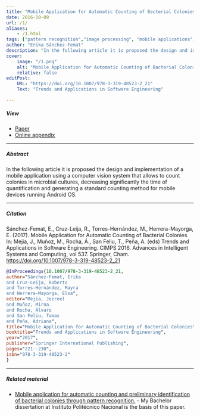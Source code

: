 ```yaml
---
title: "Mobile Application for Automatic Counting of Bacterial Colonies" 
date: 2016-10-09
url: /1/
aliases: 
    - /1.html
tags: ["pattern recognition","image processing", "mobile applications","microbiology"]
author: "Erika Sánchez-Femat"
description: "In the following article it is proposed the design and implementation of a mobile application using a computer vision system that allows to count colonies in microbial cultures, decreasing significantly the time of quantification and generating a standard counting method for mobile devices running Android OS." 
cover:
    image: "/1.png"
    alt: "Mobile Application for Automatic Counting of Bacterial Colonies"
    relative: false
editPost:
    URL: "https://doi.org/10.1007/978-3-319-48523-2_21"
    Text: "Trends and Applications in Software Engineering"

---
```


##### View

+ [Paper](/1.pdf)
+ [Online appendix](https://link.springer.com/chapter/10.1007/978-3-319-48523-2_21)

---

##### Abstract

In the following article it is proposed the design and implementation of a mobile application using a computer vision system that allows to count colonies in microbial cultures, decreasing significantly the time of quantification and generating a standard counting method for mobile devices running Android OS.

---

##### Citation

Sánchez-Femat, E., Cruz-Leija, R., Torres-Hernández, M., Herrera-Mayorga, E. (2017). Mobile Application for Automatic Counting of Bacterial Colonies. In: Mejia, J., Muñoz, M., Rocha, Á., San Feliu, T., Peña, A. (eds) Trends and Applications in Software Engineering. CIMPS 2016. Advances in Intelligent Systems and Computing, vol 537. Springer, Cham. https://doi.org/10.1007/978-3-319-48523-2_21

```BibTeX
@InProceedings{10.1007/978-3-319-48523-2_21,
author="Sánchez-Femat, Erika
and Cruz-Leija, Roberto
and Torres-Hernández, Mayra
and Herrera-Mayorga, Elsa",
editor="Mejia, Jezreel
and Muñoz, Mirna
and Rocha, Álvaro
and San Feliu, Tomas
and Peña, Adriana",
title="Mobile Application for Automatic Counting of Bacterial Colonies",
booktitle="Trends and Applications in Software Engineering",
year="2017",
publisher="Springer International Publishing",
pages="221--230",
isbn="978-3-319-48523-2"
}
```

---

##### Related material

+ [Mobile application for automatic counting and preliminary identification of bacterial colonies through pattern recognition.](https://tesis.ipn.mx/jspui/bitstream/123456789/25731/3/Sanchez%20Femat.pdf) - My Bachelor dissertation at Instituto Politécnico Nacional is the basis of this paper.

